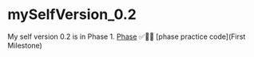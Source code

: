 # mySelfVersion_0.2
My self version 0.2 is in Phase 1. [Phase](Phase.md) ✅🚀📓 [phase practice code](First Milestone)
